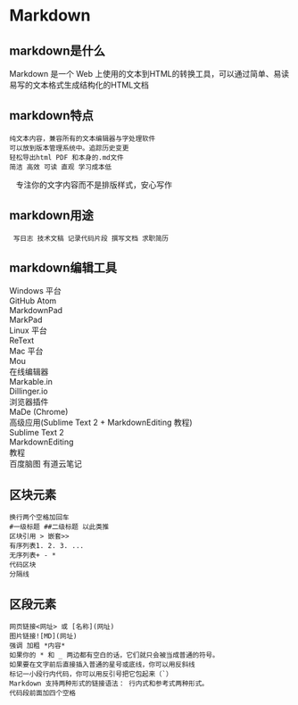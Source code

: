 # Markdown  
## markdown是什么  
Markdown 是一个 Web 上使用的文本到HTML的转换工具，可以通过简单、易读易写的文本格式生成结构化的HTML文档  
## markdown特点  
    纯文本内容，兼容所有的文本编辑器与字处理软件  
    可以放到版本管理系统中。追踪历史变更  
    轻松导出html PDF 和本身的.md文件  
    简洁 高效 可读 直观 学习成本低  
    专注你的文字内容而不是排版样式，安心写作  
## markdown用途  
     写日志 技术文稿 记录代码片段 撰写文档 求职简历  

## markdown编辑工具  
Windows 平台  
    GitHub Atom  
    MarkdownPad  
    MarkPad  
Linux 平台  
    ReText  
Mac 平台  
    Mou  
在线编辑器  
    Markable.in  
    Dillinger.io  
浏览器插件  
    MaDe (Chrome)  
高级应用(Sublime Text 2 + MarkdownEditing 教程)  
    Sublime Text 2  
    MarkdownEditing  
    教程  
百度脑图 有道云笔记  


## 区块元素  
	换行两个空格加回车  
	#一级标题 ##二级标题 以此类推  
	区块引用 > 嵌套>>  
	有序列表1. 2. 3. ...  
	无序列表+ - *  
	代码区块  
	分隔线  
## 区段元素
	网页链接<网址> 或 [名称](网址)  
	图片链接![MD](网址)  
	强调 加粗 *内容*  
	如果你的 * 和 _ 两边都有空白的话，它们就只会被当成普通的符号。  
	如果要在文字前后直接插入普通的星号或底线，你可以用反斜线  
	标记一小段行内代码，你可以用反引号把它包起来（`）  
	Markdown 支持两种形式的链接语法： 行内式和参考式两种形式。  
	代码段前面加四个空格   
